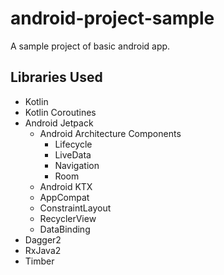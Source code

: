 # android-project-sample

A sample project of basic android app.

## Libraries Used

- Kotlin
- Kotlin Coroutines
- Android Jetpack
  - Android Architecture Components
    - Lifecycle
    - LiveData
    - Navigation
    - Room
  - Android KTX
  - AppCompat
  - ConstraintLayout
  - RecyclerView
  - DataBinding
- Dagger2
- RxJava2
- Timber
